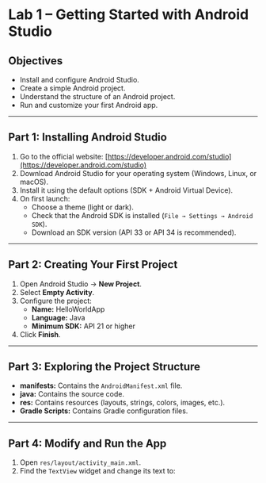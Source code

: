 # Lab 1 – Getting Started with Android Studio

## Objectives
- Install and configure Android Studio.  
- Create a simple Android project.  
- Understand the structure of an Android project.  
- Run and customize your first Android app.

---

## Part 1: Installing Android Studio
1. Go to the official website: [https://developer.android.com/studio](https://developer.android.com/studio)  
2. Download Android Studio for your operating system (Windows, Linux, or macOS).  
3. Install it using the default options (SDK + Android Virtual Device).  
4. On first launch:
   - Choose a theme (light or dark).  
   - Check that the Android SDK is installed (`File → Settings → Android SDK`).  
   - Download an SDK version (API 33 or API 34 is recommended).

---

## Part 2: Creating Your First Project
1. Open Android Studio → **New Project**.  
2. Select **Empty Activity**.  
3. Configure the project:
   - **Name:** HelloWorldApp  
   - **Language:** Java  
   - **Minimum SDK:** API 21 or higher  
4. Click **Finish**.

---

## Part 3: Exploring the Project Structure
- **manifests:** Contains the `AndroidManifest.xml` file.  
- **java:** Contains the source code.  
- **res:** Contains resources (layouts, strings, colors, images, etc.).  
- **Gradle Scripts:** Contains Gradle configuration files.

---

## Part 4: Modify and Run the App
1. Open `res/layout/activity_main.xml`.  
2. Find the `TextView` widget and change its text to:  

